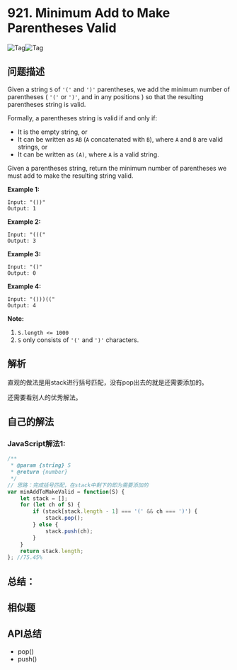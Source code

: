 # 921. Minimum Add to Make Parentheses Valid

![Tag](https://img.shields.io/badge/Tag-Stack-green)![Tag](https://img.shields.io/badge/Tag-Greedy-yellow)

## 问题描述

Given a string `S` of `'('` and `')'` parentheses, we add the minimum number of parentheses ( `'('` or `')'`, and in any positions ) so that the resulting parentheses string is valid.

Formally, a parentheses string is valid if and only if:

- It is the empty string, or
- It can be written as `AB` (`A` concatenated with `B`), where `A` and `B` are valid strings, or
- It can be written as `(A)`, where `A` is a valid string.

Given a parentheses string, return the minimum number of parentheses we must add to make the resulting string valid.

 

**Example 1:**

```
Input: "())"
Output: 1
```

**Example 2:**

```
Input: "((("
Output: 3
```

**Example 3:**

```
Input: "()"
Output: 0
```

**Example 4:**

```
Input: "()))(("
Output: 4
```

 

**Note:**

1. `S.length <= 1000`
2. `S` only consists of `'('` and `')'` characters.

## 解析

直观的做法是用stack进行括号匹配，没有pop出去的就是还需要添加的。

还需要看别人的优秀解法。

## 自己的解法

### JavaScript解法1:

```js
/**
 * @param {string} S
 * @return {number}
 */
// 思路：完成括号匹配，在stack中剩下的即为需要添加的
var minAddToMakeValid = function(S) {
    let stack = [];
    for (let ch of S) {
        if (stack[stack.length - 1] === '(' && ch === ')') {
            stack.pop();
        } else {
            stack.push(ch);
        }
    }
    return stack.length;
}; //75.45%
```

## 总结：

## 相似题

## API总结

- pop()
- push()

